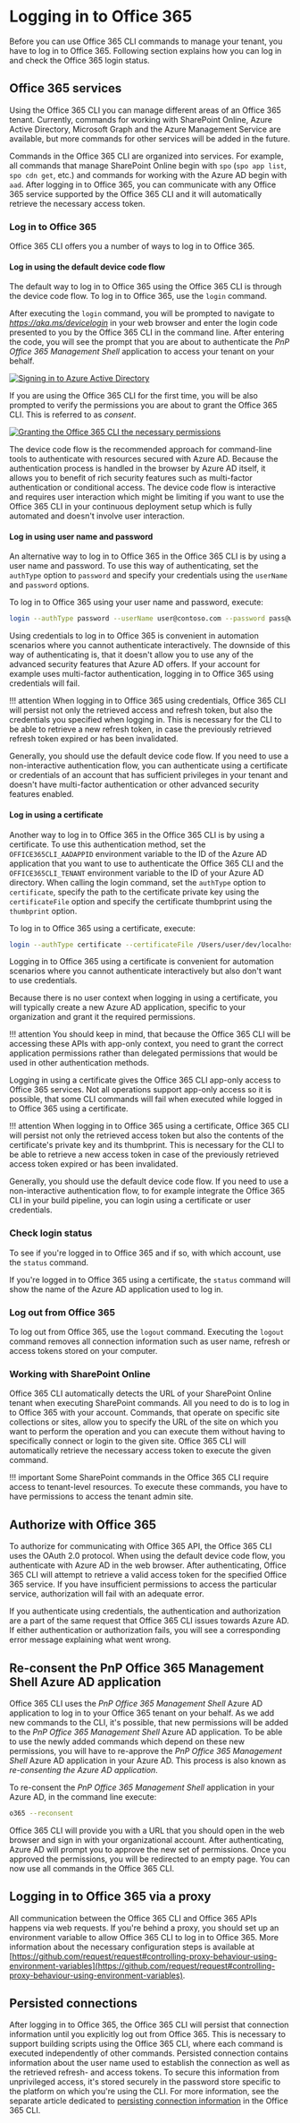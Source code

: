 # Logging in to Office 365

Before you can use Office 365 CLI commands to manage your tenant, you have to log in to Office 365. Following section explains how you can log in and check the Office 365 login status.

## Office 365 services

Using the Office 365 CLI you can manage different areas of an Office 365 tenant. Currently, commands for working with SharePoint Online, Azure Active Directory, Microsoft Graph and the Azure Management Service are available, but more commands for other services will be added in the future.

Commands in the Office 365 CLI are organized into services. For example, all commands that manage SharePoint Online begin with `spo` (`spo app list`, `spo cdn get`, etc.) and commands for working with the Azure AD begin with `aad`. After logging in to Office 365, you can communicate with any Office 365 service supported by the Office 365 CLI and it will automatically retrieve the necessary access token.

### Log in to Office 365

Office 365 CLI offers you a number of ways to log in to Office 365.

#### Log in using the default device code flow

The default way to log in to Office 365 using the Office 365 CLI is through the device code flow. To log in to Office 365, use the `login` command.

After executing the `login` command, you will be prompted to navigate to _https://aka.ms/devicelogin_ in your web browser and enter the login code presented to you by the Office 365 CLI in the command line. After entering the code, you will see the prompt that you are about to authenticate the _PnP Office 365 Management Shell_ application to access your tenant on your behalf.

[![Signing in to Azure Active Directory](../images/login.png)](../images/login.png)

If you are using the Office 365 CLI for the first time, you will be also prompted to verify the permissions you are about to grant the Office 365 CLI. This is referred to as _consent_.

[![Granting the Office 365 CLI the necessary permissions](../images/consent.png)](../images/consent.png)

The device code flow is the recommended approach for command-line tools to authenticate with resources secured with Azure AD. Because the authentication process is handled in the browser by Azure AD itself, it allows you to benefit of rich security features such as multi-factor authentication or conditional access. The device code flow is interactive and requires user interaction which might be limiting if you want to use the Office 365 CLI in your continuous deployment setup which is fully automated and doesn't involve user interaction.

#### Log in using user name and password

An alternative way to log in to Office 365 in the Office 365 CLI is by using a user name and password. To use this way of authenticating, set the `authType` option to `password` and specify your credentials using the `userName` and `password` options.

To log in to Office 365 using your user name and password, execute:

```sh
login --authType password --userName user@contoso.com --password pass@word1
```

Using credentials to log in to Office 365 is convenient in automation scenarios where you cannot authenticate interactively. The downside of this way of authenticating is, that it doesn't allow you to use any of the advanced security features that Azure AD offers. If your account for example uses multi-factor authentication, logging in to Office 365 using credentials will fail.

!!! attention
    When logging in to Office 365 using credentials, Office 365 CLI will persist not only the retrieved access and refresh token, but also the credentials you specified when logging in. This is necessary for the CLI to be able to retrieve a new refresh token, in case the previously retrieved refresh token expired or has been invalidated.

Generally, you should use the default device code flow. If you need to use a non-interactive authentication flow, you can authenticate using a certificate or credentials of an account that has sufficient privileges in your tenant and doesn't have multi-factor authentication or other advanced security features enabled.

#### Log in using a certificate

Another way to log in to Office 365 in the Office 365 CLI is by using a certificate. To use this authentication method, set the `OFFICE365CLI_AADAPPID` environment variable to the ID of the Azure AD application that you want to use to authenticate the Office 365 CLI and the `OFFICE365CLI_TENANT` environment variable to the ID of your Azure AD directory. When calling the login command, set the `authType` option to `certificate`, specify the path to the certificate private key using the `certificateFile` option and specify the certificate thumbprint using the `thumbprint` option.

To log in to Office 365 using a certificate, execute:

```sh
login --authType certificate --certificateFile /Users/user/dev/localhost.pfx --thumbprint 47C4885736C624E90491F32B98855AA8A7562AF1
```

Logging in to Office 365 using a certificate is convenient for automation scenarios where you cannot authenticate interactively but also don't want to use credentials.

Because there is no user context when logging in using a certificate, you will typically create a new Azure AD application, specific to your organization and grant it the required permissions.

!!! attention
    You should keep in mind, that because the Office 365 CLI will be accessing these APIs with app-only context, you need to grant the correct application permissions rather than delegated permissions that would be used in other authentication methods.

Logging in using a certificate gives the Office 365 CLI app-only access to Office 365 services. Not all operations support app-only access so it is possible, that some CLI commands will fail when executed while logged in to Office 365 using a certificate.

!!! attention
    When logging in to Office 365 using a certificate, Office 365 CLI will persist not only the retrieved access token but also the contents of the certificate's private key and its thumbprint. This is necessary for the CLI to be able to retrieve a new access token in case of the previously retrieved access token expired or has been invalidated.

Generally, you should use the default device code flow. If you need to use a non-interactive authentication flow, to for example integrate the Office 365 CLI in your build pipeline, you can login using a certificate or user credentials.

### Check login status

To see if you're logged in to Office 365 and if so, with which account, use the `status` command.

If you're logged in to Office 365 using a certificate, the `status` command will show the name of the Azure AD application used to log in.

### Log out from Office 365

To log out from Office 365, use the `logout` command. Executing the `logout` command removes all connection information such as user name, refresh or access tokens stored on your computer.

<script src="https://asciinema.org/a/158294.js" id="asciicast-158294" async></script>

### Working with SharePoint Online

Office 365 CLI automatically detects the URL of your SharePoint Online tenant when executing SharePoint commands. All you need to do is to log in to Office 365 with your account. Commands, that operate on specific site collections or sites, allow you to specify the URL of the site on which you want to perform the operation and you can execute them without having to specifically connect or login to the given site. Office 365 CLI will automatically retrieve the necessary access token to execute the given command.

!!! important
    Some SharePoint commands in the Office 365 CLI require access to tenant-level resources. To execute these commands, you have to have permissions to access the tenant admin site.

## Authorize with Office 365

To authorize for communicating with Office 365 API, the Office 365 CLI uses the OAuth 2.0 protocol. When using the default device code flow, you authenticate with Azure AD in the web browser. After authenticating, Office 365 CLI will attempt to retrieve a valid access token for the specified Office 365 service. If you have insufficient permissions to access the particular service, authorization will fail with an adequate error.

If you authenticate using credentials, the authentication and authorization are a part of the same request that Office 365 CLI issues towards Azure AD. If either authentication or authorization fails, you will see a corresponding error message explaining what went wrong.

## Re-consent the PnP Office 365 Management Shell Azure AD application

Office 365 CLI uses the _PnP Office 365 Management Shell_ Azure AD application to log in to your Office 365 tenant on your behalf. As we add new commands to the CLI, it's possible, that new permissions will be added to the _PnP Office 365 Management Shell_ Azure AD application. To be able to use the newly added commands which depend on these new permissions, you will have to re-approve the _PnP Office 365 Management Shell_ Azure AD application in your Azure AD. This process is also known as _re-consenting the Azure AD application_.

To re-consent the _PnP Office 365 Management Shell_ application in your Azure AD, in the command line execute:

```sh
o365 --reconsent
```

Office 365 CLI will provide you with a URL that you should open in the web browser and sign in with your organizational account. After authenticating, Azure AD will prompt you to approve the new set of permissions. Once you approved the permissions, you will be redirected to an empty page. You can now use all commands in the Office 365 CLI.

## Logging in to Office 365 via a proxy

All communication between the Office 365 CLI and Office 365 APIs happens via web requests. If you're behind a proxy, you should set up an environment variable to allow Office 365 CLI to log in to Office 365. More information about the necessary configuration steps is available at [https://github.com/request/request#controlling-proxy-behaviour-using-environment-variables](https://github.com/request/request#controlling-proxy-behaviour-using-environment-variables).

## Persisted connections

After logging in to Office 365, the Office 365 CLI will persist that connection information until you explicitly log out from Office 365. This is necessary to support building scripts using the Office 365 CLI, where each command is executed independently of other commands. Persisted connection contains information about the user name used to establish the connection as well as the retrieved refresh- and access tokens. To secure this information from unprivileged access, it's stored securely in the password store specific to the platform on which you're using the CLI. For more information, see the separate article dedicated to [persisting connection information](../concepts/persisting-connection.md) in the Office 365 CLI.